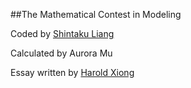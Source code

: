 ##The Mathematical Contest in Modeling

Coded by [Shintaku Liang](https://github.com/liangzhenduo0608)

Calculated by Aurora Mu

Essay written by [Harold Xiong](https://github.com/HaroldXiong)
